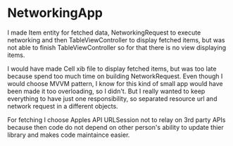 # NetworkingApp

I made Item entity for fetched data, NetworkingRequest to execute networking and then TableViewController to display fetched items, but was not able to finish TableViewController so for that there is no view displaying items.

I would have made Cell xib file to display fetched items, but was too late because spend too much time on building NetworkRequest. Even though I would choose MVVM pattern, I know for this kind of small app would have been made it too overloading, so I didn't. But I really wanted to keep everything to have just one responsibility, so separated resource url and network request in a different objects.

For fetching I choose Apples API URLSession not to relay on 3rd party APIs because then code do not depend on other person's ability to update thier library and makes code maintaince easier. 
